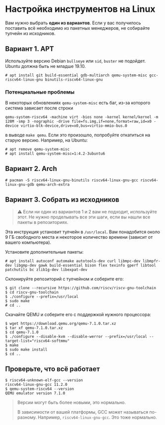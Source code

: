 # Настройка инструментов на Linux

Вам нужно выбрать **один из вариантов**. Если у вас получилось поставить всё необходимо из пакетных менеджеров, не собирайте тулчейн из исходников.

## Вариант 1. APT

Используйте версию Debian `bullseye` или `sid`, `buster` не подойдет. Ubuntu должна быть не младше 19.10.

```
# apt install git build-essential gdb-multiarch qemu-system-misc gcc-riscv64-linux-gnu binutils-riscv64-linux-gnu
```

### Потенциальные проблемы

В некоторых обновлениях `qemu-system-misc` есть баг, из-за которого система зависает после строки

```
qemu-system-riscv64 -machine virt -bios none -kernel kernel/kernel -m 128M -smp 3 -nographic -drive file=fs.img,if=none,format=raw,id=x0 -device virtio-blk-device,drive=x0,bus=virtio-mmio-bus.0
```

в выводе `make qemu`. Если это произошло, попробуйте откатиться на старую версию. Например, на Ubuntu:

```
# apt remove qemu-system-misc
# apt install qemu-system-misc=1:4.2-3ubuntu6
```

## Вариант 2. Arch

```
# pacman -S riscv64-linux-gnu-binutils riscv64-linux-gnu-gcc riscv64-linux-gnu-gdb qemu-arch-extra
```

## Вариант 3. Собрать из исходников

> ⚠️ Если ни один из вариантов 1 и 2 вам не подходит, используйте этот. Не нужно проделывать все эти шаги, если вы нашли все пакеты в репозиториях.

Эта инструкция установит тулчейн в `/usr/local`. Вам понадобится около 9 ГБ свободного места и некоторое количество времени (зависит от вашего компьютера).

Установите дополнительные пакеты:

```
# apt install autoconf automake autotools-dev curl libmpc-dev libmpfr-dev libgmp-dev gawk build-essential bison flex texinfo gperf libtool patchutils bc zlib1g-dev libexpat-dev
```

Склонируйте репозиторий с тулчейном и соберите его:

```
$ git clone --recursive https://github.com/riscv/riscv-gnu-toolchain
$ cd riscv-gnu-toolchain
$ ./configure --prefix=/usr/local
$ sudo make
# cd ..
```

Скачайте QEMU и соберите его с поддержкой нужного процессора:

```
$ wget https://download.qemu.org/qemu-7.1.0.tar.xz
$ tar xf qemu-7.1.0.tar.xz
$ cd qemu-7.1.0
$ ./configure --disable-kvm --disable-werror --prefix=/usr/local --target-list="riscv64-softmmu"
$ make
$ sudo make install
$ cd ..
```

## Проверьте, что всё работает

```
$ riscv64-unknown-elf-gcc --version
riscv64-linux-gnu-gcc 11.2.0
$ qemu-system-riscv64 --version
QEMU emulator version 7.1.0
```

> Версии могут быть более новыми, это нормально.
>
> В зависимости от вашей платформы, GCC может называться по-разному. Например, `riscv64-linux-gnu-gcc`. Это тоже нормально.
